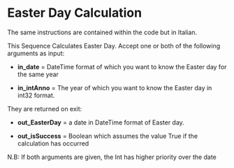 # Easter Day Calculation


The same instructions are contained within the code but in Italian.

  
This Sequence Calculates Easter Day. Accept one or both of the following arguments as input:

 -   **in_date** = DateTime format of which you want to know the Easter day for the same year
 
 -  **in_intAnno** = The year of which you want to know the Easter day in int32 format.

They are returned on exit: 

 - **out_EasterDay** = a date in DateTime format of Easter day.


 - **out_isSuccess** = Boolean which assumes the value True if the calculation has occurred

N.B: If both arguments are given, the Int has higher priority over the date